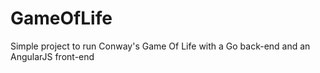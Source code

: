 # GameOfLife
Simple project to run Conway's Game Of Life with a Go back-end and an AngularJS front-end
